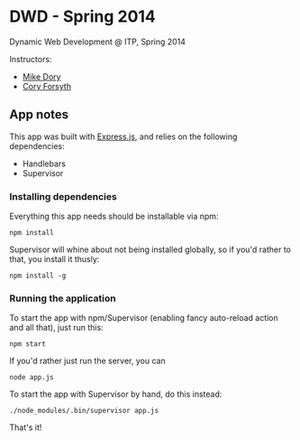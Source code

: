 DWD - Spring 2014
=================

Dynamic Web Development @ ITP, Spring 2014

Instructors:

- [Mike Dory](http://dory.me)
- [Cory Forsyth](http://coryforsyth.com/)


App notes
---------

This app was built with [Express.js](http://expressjs.com/), and relies on the following dependencies:

- Handlebars
- Supervisor


### Installing dependencies

Everything this app needs should be installable via npm:

    npm install

Supervisor will whine about not being installed globally, so if you'd rather to that, you install it thusly:

    npm install -g


### Running the application

To start the app with npm/Supervisor (enabling fancy auto-reload action and all that), just run this:

    npm start

If you'd rather just run the server, you can 

    node app.js

To start the app with Supervisor by hand, do this instead:

    ./node_modules/.bin/supervisor app.js

That's it!
